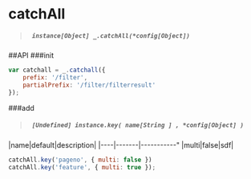 # catchAll
> ##### ``` instance[Object] _.catchAll(*config[Object])```

##API
###init
```javascript
var catchall = _.catchall({
    prefix: '/filter',
    partialPrefix: '/filter/filterresult'
});
```
###add
> ##### ``` [Undefined] instance.key( name[String ] , *config[Object] )```


|name|default|description|
|----|-------|-----------"
|multi|false|sdf|
``` javascript
catchAll.key('pageno', { multi: false })
catchAll.key('feature', { multi: true });
```
